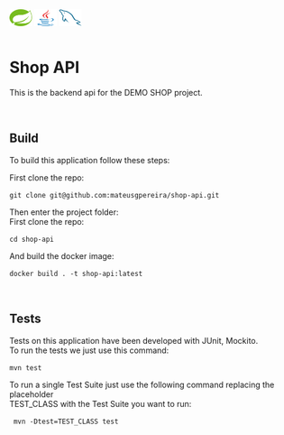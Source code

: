 <div style="display: inline_block">
    <img align="center" alt="Mateus-Spring" height="30" width="40" src="https://raw.githubusercontent.com/devicons/devicon/master/icons/spring/spring-original.svg"/>
    <img align="center" alt="Mateus-Java" height="30" width="40" src="https://raw.githubusercontent.com/devicons/devicon/master/icons/java/java-original.svg"/>
    <img align="center" alt="Mateus-Mysql" height="30" width="40" src="https://raw.githubusercontent.com/devicons/devicon/master/icons/mysql/mysql-original.svg"/>
</div>
<br>

# Shop API

This is the backend api for the DEMO SHOP project.  

<br>  

## Build

To build this application follow these steps:  

First clone the repo:
```shell script
git clone git@github.com:mateusgpereira/shop-api.git
```  

Then enter the project folder:  
First clone the repo:
```shell script
cd shop-api
```  

And build the docker image:  


```shell script
docker build . -t shop-api:latest
```  

<br>  

## Tests

Tests on this application have been developed with JUnit, Mockito.  
To run the tests we just use this command:

```shell script
mvn test
```

To run a single Test Suite just use the following command replacing the placeholder  
TEST_CLASS with  the Test Suite you want to run:
```shell script
 mvn -Dtest=TEST_CLASS test
```

